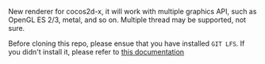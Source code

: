 New renderer for cocos2d-x, it will work with multiple graphics API, such as OpenGL ES 2/3, metal, and so on. Multiple thread may be supported, not sure.

Before cloning this repo, please ensue that you have installed `GIT LFS`. If you didn't install it, please refer to [this documentation](https://git-lfs.github.com)
